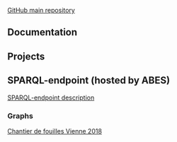 [GitHub main repository](https://github.com/Semantic-Data-for-Humanities)

## Documentation


## Projects


## SPARQL-endpoint (hosted by ABES)

<a href="sparql-endpoint/endpoint-description">SPARQL-endpoint description</a>

### Graphs

<a href="sparql-endpoint/vienne-2018">Chantier de fouilles Vienne 2018</a>
